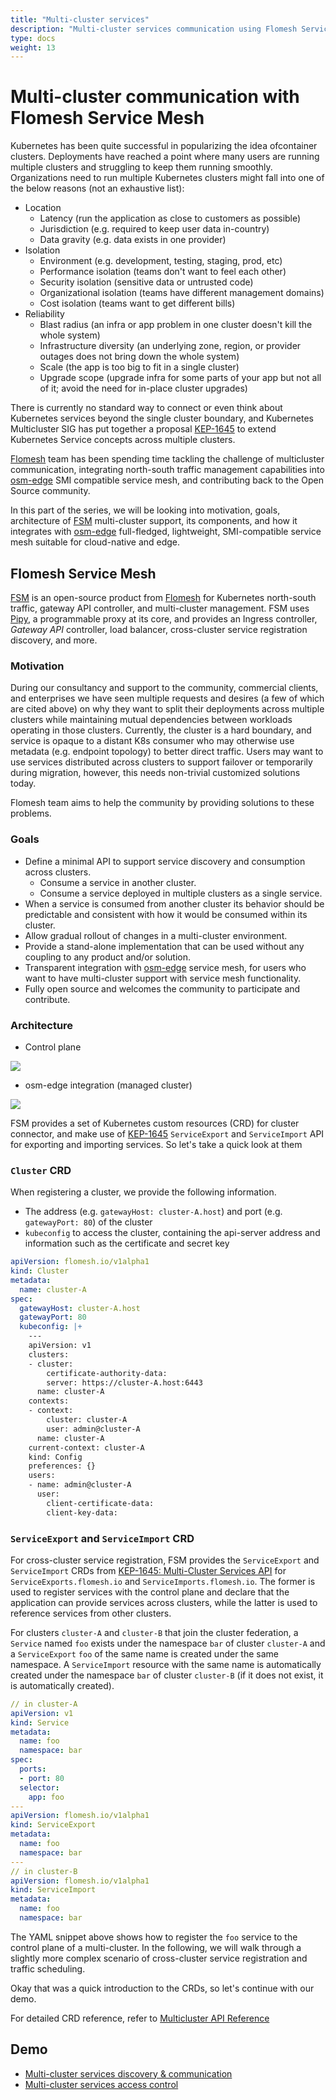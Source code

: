 ```yaml
---
title: "Multi-cluster services"
description: "Multi-cluster services communication using Flomesh Service Mesh (FSM) and osm-edge"
type: docs
weight: 13
---
```


# Multi-cluster communication with Flomesh Service Mesh

Kubernetes has been quite successful in popularizing the idea of ​​container clusters. Deployments have reached a point where many users are running multiple clusters and struggling to keep them running smoothly. Organizations need to run multiple Kubernetes clusters might fall into one of the below reasons (not an exhaustive list):

* Location
  * Latency (run the application as close to customers as possible)
  * Jurisdiction (e.g. required to keep user data in-country)
  * Data gravity (e.g. data exists in one provider)
* Isolation
  * Environment (e.g. development, testing, staging, prod, etc)
  * Performance isolation (teams don't want to feel each other)
  * Security isolation (sensitive data or untrusted code)
  * Organizational isolation (teams have different management domains)
  * Cost isolation (teams want to get different bills)
* Reliability
  * Blast radius (an infra or app problem in one cluster doesn't kill the whole system)
  * Infrastructure diversity (an underlying zone, region, or provider outages does not bring down the whole system)
  * Scale (the app is too big to fit in a single cluster)
  * Upgrade scope (upgrade infra for some parts of your app but not all of it; avoid the need for in-place cluster upgrades)

There is currently no standard way to connect or even think about Kubernetes services beyond the single cluster boundary, and Kubernetes Multicluster SIG has put together a proposal [KEP-1645](https://github.com/kubernetes/enhancements/tree/master/keps/sig-multicluster/1645-multi-cluster-services-api) to extend Kubernetes Service concepts across multiple clusters.

[Flomesh](https://flomesh.io) team has been spending time tackling the challenge of multicluster communication, integrating north-south traffic management capabilities into [osm-edge](https://flomesh.io/osm-edge) SMI compatible service mesh, and contributing back to the Open Source community.

In this part of the series, we will be looking into motivation, goals, architecture of [FSM](https://github.com/flomesh-io/fsm) multi-cluster support, its components, and how it integrates with [osm-edge](https://flomesh.io/osm-edge) full-fledged, lightweight, SMI-compatible service mesh suitable for cloud-native and edge.

## Flomesh Service Mesh

[FSM](https://github.com/flomesh-io/fsm) is an open-source product from [Flomesh](https://flomesh.io) for Kubernetes north-south traffic, gateway API controller, and multi-cluster management. FSM uses [Pipy](https://flomesh.io), a programmable proxy at its core, and provides an Ingress controller, *Gateway API* controller, load balancer, cross-cluster service registration discovery, and more.

### Motivation

During our consultancy and support to the community, commercial clients, and enterprises we have seen multiple requests and desires (a few of which are cited above) on why they want to split their deployments across multiple clusters while maintaining mutual dependencies between workloads operating in those clusters. Currently, the cluster is a hard boundary, and service is opaque to a distant K8s consumer who may otherwise use metadata (e.g. endpoint topology) to better direct traffic. Users may want to use services distributed across clusters to support failover or temporarily during migration, however, this needs non-trivial customized solutions today.

Flomesh team aims to help the community by providing solutions to these problems.

### Goals

* Define a minimal API to support service discovery and consumption across clusters.
  * Consume a service in another cluster.
  * Consume a service deployed in multiple clusters as a single service.
* When a service is consumed from another cluster its behavior should be predictable and consistent with how it would be consumed within its cluster.
* Allow gradual rollout of changes in a multi-cluster environment.
* Provide a stand-alone implementation that can be used without any coupling to any product and/or solution.
* Transparent integration with [osm-edge](https://flomesh.io/osm-edge) service mesh, for users who want to have multi-cluster support with service mesh functionality.
* Fully open source and welcomes the community to participate and contribute.

### Architecture

* Control plane

 ![](/docs/images/mcs/fsm-architecture-cp.png)

* osm-edge integration (managed cluster)

 ![](/docs/images/mcs/fsm-architecture-managed-cluster.png)

FSM provides a set of Kubernetes custom resources (CRD) for cluster connector, and make use of [KEP-1645](https://github.com/kubernetes/enhancements/tree/master/keps/sig-multicluster/1645-multi-cluster-services-api) `ServiceExport` and `ServiceImport` API for exporting and importing services. So let's take a quick look at them

### `Cluster` CRD

When registering a cluster, we provide the following information.

- The address (e.g. `gatewayHost: cluster-A.host`) and port (e.g. `gatewayPort: 80`) of the cluster
- `kubeconfig` to access the cluster, containing the api-server address and information such as the certificate and secret key

```yaml
apiVersion: flomesh.io/v1alpha1
kind: Cluster
metadata:
  name: cluster-A
spec:
  gatewayHost: cluster-A.host
  gatewayPort: 80
  kubeconfig: |+
    ---
    apiVersion: v1
    clusters:
    - cluster:
        certificate-authority-data:
        server: https://cluster-A.host:6443
      name: cluster-A
    contexts:
    - context:
        cluster: cluster-A
        user: admin@cluster-A
      name: cluster-A
    current-context: cluster-A
    kind: Config
    preferences: {}
    users:
    - name: admin@cluster-A
      user:
        client-certificate-data:
        client-key-data:
```

### `ServiceExport` and `ServiceImport` CRD

For cross-cluster service registration, FSM provides the `ServiceExport` and `ServiceImport` CRDs from [KEP-1645: Multi-Cluster Services API](https://github.com/kubernetes/enhancements/tree/master/keps/sig-multicluster/1645-multi-cluster-services-api) for `ServiceExports.flomesh.io` and `ServiceImports.flomesh.io`. The former is used to register services with the control plane and declare that the application can provide services across clusters, while the latter is used to reference services from other clusters. 

For clusters `cluster-A` and `cluster-B` that join the cluster federation, a `Service` named `foo` exists under the namespace `bar` of cluster `cluster-A` and a `ServiceExport` `foo` of the same name is created under the same namespace. A `ServiceImport` resource with the same name is automatically created under the namespace `bar` of cluster `cluster-B` (if it does not exist, it is automatically created).

```yaml
// in cluster-A
apiVersion: v1
kind: Service
metadata:
  name: foo
  namespace: bar
spec:
  ports:
  - port: 80
  selector:
    app: foo
---
apiVersion: flomesh.io/v1alpha1
kind: ServiceExport
metadata:
  name: foo
  namespace: bar
---
// in cluster-B
apiVersion: flomesh.io/v1alpha1
kind: ServiceImport
metadata:
  name: foo
  namespace: bar
```

The YAML snippet above shows how to register the `foo` service to the control plane of a multi-cluster. In the following, we will walk through a slightly more complex scenario of cross-cluster service registration and traffic scheduling.

Okay that was a quick introduction to the CRDs, so let's continue with our demo.


For detailed CRD reference, refer to [Multicluster API Reference](/docs/api_reference/multicluster)

## Demo

- [Multi-cluster services discovery & communication](/docs/demos/multicluster_services_communication)
- [Multi-cluster services access control](/docs/demos/multicluster_services_access_control)